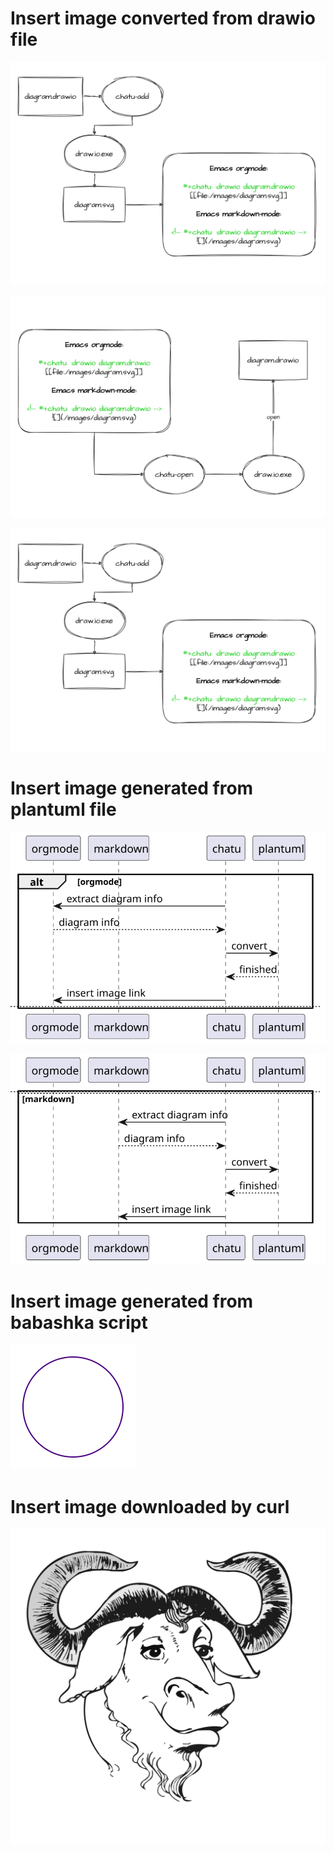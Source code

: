 # Insert image converted from drawio file
<!-- #+chatu: :drawio "diagram" -->
![](./images/diagram.svg)

<!-- :drawio "diagram" :page 1 -->
![](./images/diagram-1.svg)

<!-- :drawio "diagram" :input-dir "draws" :output-dir "images" :output "diagram.svg" :page 1 -->
![](images/diagram.svg)

# Insert image generated from plantuml file
<!-- #+chatu: :plantuml "plantuml" -->
![](./images/plantuml.svg)

<!-- :plantuml "plantuml" :page 1 -->
![](./images/plantuml-1.svg)

# Insert image generated from babashka script
<!-- #+chatu: :babashka "babashka.bb" -->
![](./images/babashka.svg)


# Insert image downloaded by curl
<!-- #+chatu: :curl "https://www.emacswiki.org/pics/official%20gnu.svg" :output "gnu.svg" -->
![](./images/gnu.svg)
